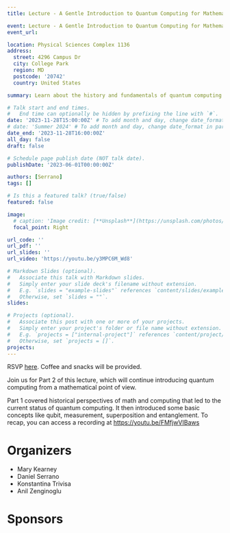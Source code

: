 ```yaml
---
title: Lecture - A Gentle Introduction to Quantum Computing for Mathematicians Part 2

event: Lecture - A Gentle Introduction to Quantum Computing for Mathematicians Part 2
event_url: 

location: Physical Sciences Complex 1136
address:
  street: 4296 Campus Dr
  city: College Park
  region: MD
  postcode: '20742'
  country: United States

summary: Learn about the history and fundamentals of quantum computing from a mathematical perspective.

# Talk start and end times.
#   End time can optionally be hidden by prefixing the line with `#`.
date: '2023-11-28T15:00:00Z' # To add month and day, change date_format in params.yaml
# date: 'Summer 2024' # To add month and day, change date_format in params.yaml
date_end: '2023-11-28T16:00:00Z'
all_day: false
draft: false

# Schedule page publish date (NOT talk date).
publishDate: '2023-06-01T00:00:00Z'

authors: [Serrano]
tags: []

# Is this a featured talk? (true/false)
featured: false

image:
  # caption: 'Image credit: [**Unsplash**](https://unsplash.com/photos/bzdhc5b3Bxs)'
  focal_point: Right

url_code: ''
url_pdf: ''
url_slides: ''
url_video: 'https://youtu.be/y3MPC6M_Wd8'

# Markdown Slides (optional).
#   Associate this talk with Markdown slides.
#   Simply enter your slide deck's filename without extension.
#   E.g. `slides = "example-slides"` references `content/slides/example-slides.md`.
#   Otherwise, set `slides = ""`.
slides:

# Projects (optional).
#   Associate this post with one or more of your projects.
#   Simply enter your project's folder or file name without extension.
#   E.g. `projects = ["internal-project"]` references `content/project/deep-learning/index.md`.
#   Otherwise, set `projects = []`.
projects:
---
```


RSVP [here](https://forms.gle/jYUa1v1NPN5VPyQs5). Coffee and snacks will be provided.

Join us for Part 2 of this lecture, which will continue introducing quantum computing from a mathematical point of view.

Part 1 covered historical perspectives of math and computing that led to the current status of quantum computing. It then introduced some basic concepts like qubit, measurement, superposition and entanglement. To recap, you can access a recording at https://youtu.be/FMfjwVIBaws

# Organizers

- Mary Kearney
- Daniel Serrano
- Konstantina Trivisa
- Anil Zenginoglu

# Sponsors
